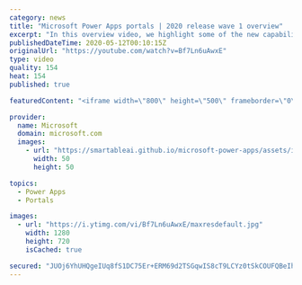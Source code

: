 ```yaml
---
category: news
title: "Microsoft Power Apps portals | 2020 release wave 1 overview"
excerpt: "In this overview video, we highlight some of the new capabilities included in the latest update to Microsoft Power Apps portals.     Here are the capabilities covered:   •    Power BI integration, so you can quickly add Power BI reports, tables, and dashboards to your portals without coding.  •    Themes"
publishedDateTime: 2020-05-12T00:10:15Z
originalUrl: "https://youtube.com/watch?v=Bf7Ln6uAwxE"
type: video
quality: 154
heat: 154
published: true

featuredContent: "<iframe width=\"800\" height=\"500\" frameborder=\"0\" src=\"https://www.youtube.com/embed/Bf7Ln6uAwxE\" allow=\"accelerometer; autoplay; encrypted-media; gyroscope; picture-in-picture\" allowfullscreen></iframe>"

provider:
  name: Microsoft
  domain: microsoft.com
  images:
    - url: "https://smartableai.github.io/microsoft-power-apps/assets/images/organizations/microsoft.com-50x50.jpg"
      width: 50
      height: 50

topics:
  - Power Apps
  - Portals

images:
  - url: "https://i.ytimg.com/vi/Bf7Ln6uAwxE/maxresdefault.jpg"
    width: 1280
    height: 720
    isCached: true

secured: "JUOj6YhUHQgeIUq8fS1DC75Er+ERM69d2TSGqwIS8cT9LCYz0tSkCOUFQBeIhesAZDfP3XilVNpQ0+sx6GtkUeWsb7zl7jScZ45cvCfJgi8U3EbcKpSam6zKqEjUNND/85ckA+FFKqFN3P1CrHOJDvy75elxUi1x8pecmrpdeimRXa/8w+FgG7GIfm3mLjN4NcXzNsMcJLRD8Vq6TvZlHl5r81v7SxKS5ET57KbXsAbW4ITrVPUFpnSheXJsM9BUgHH0HtSJ2M+xXtKreq7aYg8jmQfo9ZnsyQolSDJEYWbsbhfTD/4tiBi8T50p6inKAWNcHnTS1qe/sB4i4y+GNwGGYCyNRBi0GztuqSPQtBsjGFoqcE3mEDbnegYSvIvXo7D1x5Lokf/nl3l3UnBg08pDtjOXxb0amyuoqH2VvmivWuZZ9uHEkp1wCE1LCHcg;ZpsHFAGWvPmp8HR9DE1mCw=="
---
```


